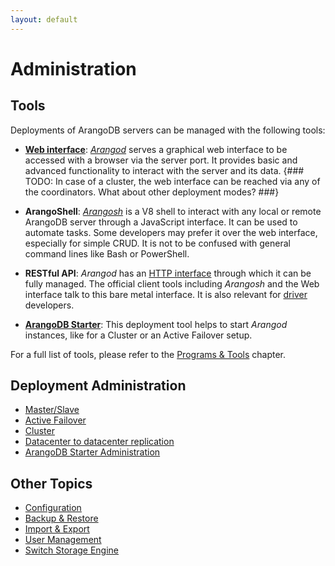 ```yaml
---
layout: default
---
```

Administration
==============

Tools
-----

Deployments of ArangoDB servers can be managed with the following tools:

- [**Web interface**](../Programs/WebInterface/README.md):
  [_Arangod_](../Programs/Arangod/README.md) serves a graphical web interface to
  be accessed with a browser via the server port. It provides basic and advanced
  functionality to interact with the server and its data.
{### TODO: In case of a cluster, the web interface can be reached via any of the coordinators. What about other deployment modes? ###}

- **ArangoShell**: [_Arangosh_](../Programs/Arangosh/README.md) is a V8 shell to
  interact with any local or remote ArangoDB server through a JavaScript
  interface. It can be used to automate tasks. Some developers may prefer it over
  the web interface, especially for simple CRUD. It is not to be confused with
  general command lines like Bash or PowerShell.

- **RESTful API**: _Arangod_ has an [HTTP interface](../../HTTP/index.html) through
  which it can be fully managed. The official client tools including _Arangosh_ and
  the Web interface talk to this bare metal interface. It is also relevant for
  [driver](../../Drivers/index.html) developers.

- [**ArangoDB Starter**](../Programs/Starter/README.md): This deployment tool
  helps to start _Arangod_ instances, like for a Cluster or an Active Failover setup.
  
For a full list of tools, please refer to the [Programs & Tools](../Programs/README.md) chapter.

Deployment Administration
-------------------------

- [Master/Slave](MasterSlave/README.md)
- [Active Failover](ActiveFailover/README.md)
- [Cluster](Cluster/README.md)
- [Datacenter to datacenter replication](DC2DC/README.md)
- [ArangoDB Starter Administration](Starter/README.md)

Other Topics
------------

- [Configuration](Configuration/README.md)
- [Backup & Restore](../BackupRestore/README.md)
- [Import & Export](ImportExport.md)
- [User Management](ManagingUsers/README.md)
- [Switch Storage Engine](Engine/SwitchEngine.md)

